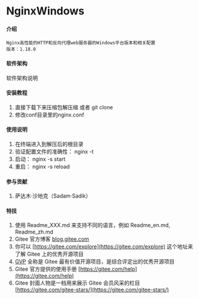 # NginxWindows

#### 介绍
    Nginx高性能的HTTP和反向代理web服务器的Windows平台版本和相关配置
    版本：1.18.0

#### 软件架构
软件架构说明


#### 安装教程

1.  直接下载下来压缩包解压缩 或者 git clone
2.  修改conf目录里的nginx.conf

#### 使用说明

1.  在终端进入到解压后的根目录
2.  验证配置文件的准确性：  nginx -t
3.  启动：               nginx -s start
4.  重启：               nginx -s reload

#### 参与贡献

1.  萨达木·沙地克（Sadam·Sadik）


#### 特技

1.  使用 Readme\_XXX.md 来支持不同的语言，例如 Readme\_en.md, Readme\_zh.md
2.  Gitee 官方博客 [blog.gitee.com](https://blog.gitee.com)
3.  你可以 [https://gitee.com/explore](https://gitee.com/explore) 这个地址来了解 Gitee 上的优秀开源项目
4.  [GVP](https://gitee.com/gvp) 全称是 Gitee 最有价值开源项目，是综合评定出的优秀开源项目
5.  Gitee 官方提供的使用手册 [https://gitee.com/help](https://gitee.com/help)
6.  Gitee 封面人物是一档用来展示 Gitee 会员风采的栏目 [https://gitee.com/gitee-stars/](https://gitee.com/gitee-stars/)
